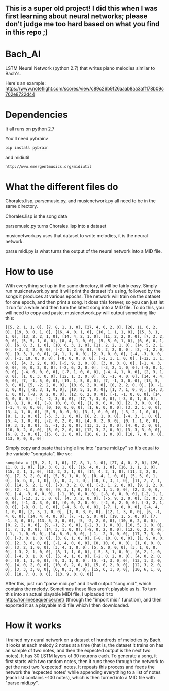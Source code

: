 ## This is a super old project! I did this when I was first learning about neural networks; please don't judge me too hard based on what you find in this repo ;)

# Bach_AI
LSTM Neural Network (python 2.7) that writes piano melodies similar to Bach's.

Here's an example: https://www.noteflight.com/scores/view/c89c26b9f26aaab8aa3aff178b09c762e8722d44

# Dependencies

It all runs on python 2.7


You'll need pybrainv

    pip install pybrain
and midiutil

    http://www.emergentmusics.org/midiutil


# What the different files do
Chorales.lisp, parsemusic.py, and musicnetwork.py all need to be in the same directory.

Chorales.lisp is the song data

parsemusic.py turns Chorales.lisp into a dataset

musicnetwork.py uses that dataset to write melodies, it is the neural network.

parse midi.py is what turns the output of the neural network into a MID file.

# How to use

With everything set up in the same directory, it will be fairly easy. Simply run musicnetwork.py and it will print the dataset it's using, followed by the songs it produces at various epochs. The network will train on the dataset for one epoch, and then print a song. It does this forever, so you can just let it run for a while and then turn the latest song into a MID file. To do this, you will need to copy and paste. musicnetwork.py will output something like this:

    [[5, 2, 1, 1, 0], [7, 8, 1, 1, 0], [27, 4, 0, 2, 0], [26, 11, 0, 2, 0], [19, 3, 0, 1, 0], [16, 4, 0, 1, 0], [16, 1, 1, 1, 0], [15, 3, 1, 1, 0], [13, 2, 2, 1, 0], [14, 4, 2, 1, 0], [11, 2, 2, 0, 0], [7, 3, 2, 0, 0], [5, 5, 1, 0, 0], [8, 4, 1, 0, 0], [5, 5, 0, 1, 0], [6, 6, 0, 1, 0], [6, 0, 3, 1, 0], [10, 6, 3, 1, 0], [11, 2, 2, 1, 0], [14, 5, 2, 1, 0], [-3, 3, 2, 0, 0], [-2, 1, 2, 0, 0], [9, 2, 2, 0, 0], [2, -1, 2, 0, 0], [9, 3, 1, 0, 0], [4, 1, 1, 0, 0], [2, 3, 0, 0, 0], [-4, -3, 0, 0, 0], [-1, 10, 0, 0, 0], [-8, 0, 0, 0, 0], [-2, 1, 1, 0, 0], [-12, 1, 1, 0, 0], [4, 3, 2, 0, 0], [-5, 9, 2, 0, 0], [3, 0, 3, 0, 0], [-1, 4, 3, 0, 0], [0, 0, 2, 0, 0], [-2, 6, 2, 0, 0], [-3, 2, 1, 0, 0], [-8, 0, 1, 0, 0], [-4, 6, 0, 0, 0], [-7, 1, 0, 0, 0], [-4, 4, 1, 0, 0], [2, 3, 1, 0, 0], [1, 0, 3, 0, 0], [12, 1, 3, 0, 0], [6, -1, 4, 0, 0], [14, 4, 4, 0, 0], [7, -1, 5, 0, 0], [19, 1, 5, 0, 0], [7, -1, 3, 0, 0], [13, 5, 3, 0, 0], [5, -2, 2, 0, 0], [10, 6, 2, 0, 0], [0, 2, 2, 0, 0], [9, -1, 2, 0, 0], [-2, 3, 1, 0, 0], [10, 5, 1, 0, 0], [1, 7, 1, 0, 0], [14, 3, 1, 0, 0], [-8, 0, 2, 0, 0], [12, 6, 2, 0, 0], [-1, -1, 0, 0, 0], [14, 6, 0, 0, 0], [-1, -2, 3, 0, 0], [17, 7, 3, 0, 0], [-3, 0, 1, 0, 0], [3, 8, 1, 0, 0], [-8, 10, 0, 0, 0], [1, 9, 0, 0, 0], [2, 3, 0, 0, 0], [-1, 4, 0, 0, 0], [0, 10, 0, 0, 0], [1, 6, 0, 0, 0], [3, 2, 1, 0, 0], [3, 4, 1, 0, 0], [5, 5, 0, 0, 0], [3, 1, 0, 0, 0], [-3, 2, 1, 0, 0], [8, 1, 1, 0, 0], [-5, 3, 1, 0, 0], [6, 2, 1, 0, 0], [-4, 3, 1, 0, 0], [5, 4, 1, 0, 0], [-2, 0, 2, 0, 0], [4, 0, 2, 0, 0], [0, 1, 1, 0, 0], [9, 3, 1, 0, 0], [5, -1, 3, 0, 0], [13, 1, 3, 0, 0], [4, 0, 2, 0, 0], [10, 0, 2, 0, 0], [5, 0, 2, 0, 0], [12, 3, 2, 0, 0], [3, 3, 3, 0, 0], [6, 8, 3, 0, 0], [15, 6, 1, 0, 0], [10, 6, 1, 0, 0], [18, 7, 0, 0, 0], [13, 9, 0, 0, 0]]

Simply copy and paste that single line into "parse midi.py" so it's equal to the variable "songdata", like so:

    songdata = [[5, 2, 1, 1, 0], [7, 8, 1, 1, 0], [27, 4, 0, 2, 0], [26, 11, 0, 2, 0], [19, 3, 0, 1, 0], [16, 4, 0, 1, 0], [16, 1, 1, 1, 0], [15, 3, 1, 1, 0], [13, 2, 2, 1, 0], [14, 4, 2, 1, 0], [11, 2, 2, 0, 0], [7, 3, 2, 0, 0], [5, 5, 1, 0, 0], [8, 4, 1, 0, 0], [5, 5, 0, 1, 0], [6, 6, 0, 1, 0], [6, 0, 3, 1, 0], [10, 6, 3, 1, 0], [11, 2, 2, 1, 0], [14, 5, 2, 1, 0], [-3, 3, 2, 0, 0], [-2, 1, 2, 0, 0], [9, 2, 2, 0, 0], [2, -1, 2, 0, 0], [9, 3, 1, 0, 0], [4, 1, 1, 0, 0], [2, 3, 0, 0, 0], [-4, -3, 0, 0, 0], [-1, 10, 0, 0, 0], [-8, 0, 0, 0, 0], [-2, 1, 1, 0, 0], [-12, 1, 1, 0, 0], [4, 3, 2, 0, 0], [-5, 9, 2, 0, 0], [3, 0, 3, 0, 0], [-1, 4, 3, 0, 0], [0, 0, 2, 0, 0], [-2, 6, 2, 0, 0], [-3, 2, 1, 0, 0], [-8, 0, 1, 0, 0], [-4, 6, 0, 0, 0], [-7, 1, 0, 0, 0], [-4, 4, 1, 0, 0], [2, 3, 1, 0, 0], [1, 0, 3, 0, 0], [12, 1, 3, 0, 0], [6, -1, 4, 0, 0], [14, 4, 4, 0, 0], [7, -1, 5, 0, 0], [19, 1, 5, 0, 0], [7, -1, 3, 0, 0], [13, 5, 3, 0, 0], [5, -2, 2, 0, 0], [10, 6, 2, 0, 0], [0, 2, 2, 0, 0], [9, -1, 2, 0, 0], [-2, 3, 1, 0, 0], [10, 5, 1, 0, 0], [1, 7, 1, 0, 0], [14, 3, 1, 0, 0], [-8, 0, 2, 0, 0], [12, 6, 2, 0, 0], [-1, -1, 0, 0, 0], [14, 6, 0, 0, 0], [-1, -2, 3, 0, 0], [17, 7, 3, 0, 0], [-3, 0, 1, 0, 0], [3, 8, 1, 0, 0], [-8, 10, 0, 0, 0], [1, 9, 0, 0, 0], [2, 3, 0, 0, 0], [-1, 4, 0, 0, 0], [0, 10, 0, 0, 0], [1, 6, 0, 0, 0], [3, 2, 1, 0, 0], [3, 4, 1, 0, 0], [5, 5, 0, 0, 0], [3, 1, 0, 0, 0], [-3, 2, 1, 0, 0], [8, 1, 1, 0, 0], [-5, 3, 1, 0, 0], [6, 2, 1, 0, 0], [-4, 3, 1, 0, 0], [5, 4, 1, 0, 0], [-2, 0, 2, 0, 0], [4, 0, 2, 0, 0], [0, 1, 1, 0, 0], [9, 3, 1, 0, 0], [5, -1, 3, 0, 0], [13, 1, 3, 0, 0], [4, 0, 2, 0, 0], [10, 0, 2, 0, 0], [5, 0, 2, 0, 0], [12, 3, 2, 0, 0], [3, 3, 3, 0, 0], [6, 8, 3, 0, 0], [15, 6, 1, 0, 0], [10, 6, 1, 0, 0], [18, 7, 0, 0, 0], [13, 9, 0, 0, 0]]

After this, just run "parse midi.py" and it will output "song.mid", which contains the melody. Sometimes these files aren't playable as is. To turn this into an actual playable MIDI file, I uploaded it to https://onlinesequencer.net/ (through the "import midi" function), and then exported it as a playable midi file which I then downloaded. 


# How it works

I trained my neural network on a dataset of hundreds of melodies by Bach. It looks at each melody 2 notes at a time (that is, the dataset it trains on has an sample of two notes, and then the expected output is the next two notes). It has 30 LSTM layers of 30 neurons each. To generate a song, it first starts with two random notes, then it runs these through the network to get the next two 'expected' notes. It repeats this process and feeds the network the 'expected notes' while appending everything to a list of notes (each list contains ~100 notes), which is then turned into a MID file with "parse midi.py".
